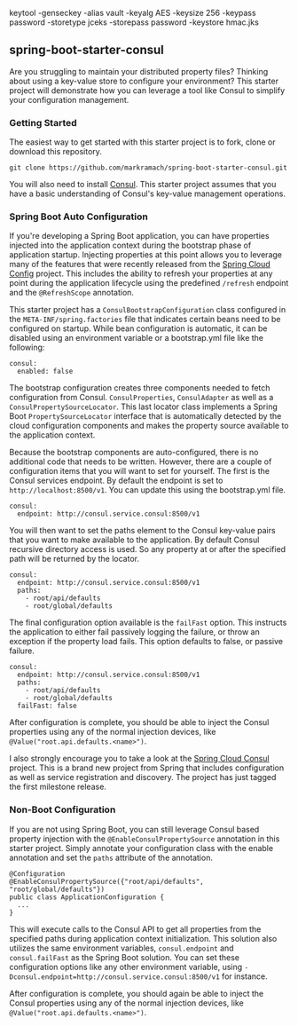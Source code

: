 
keytool -genseckey -alias vault -keyalg AES -keysize 256 -keypass password -storetype jceks -storepass password -keystore hmac.jks

## spring-boot-starter-consul

Are you struggling to maintain your distributed property files? Thinking about using a key-value store to configure your environment? This starter project will demonstrate how you can leverage a tool like Consul to simplify your configuration management.

### Getting Started

The easiest way to get started with this starter project is to fork, clone or download this repository.

	git clone https://github.com/markramach/spring-boot-starter-consul.git  
	
You will also need to install [Consul](https://www.consul.io/intro/getting-started/install.html). This starter project assumes that you have a basic understanding of Consul's key-value management operations.

### Spring Boot Auto Configuration

If you're developing a Spring Boot application, you can have properties injected into the application context during the bootstrap phase of application startup. Injecting properties at this point allows you to leverage many of the features that were recently released from the [Spring Cloud Config](http://projects.spring.io/spring-cloud/) project. This includes the ability to refresh your properties at any point during the application lifecycle using the predefined `/refresh` endpoint and the `@RefreshScope` annotation.

This starter project has a `ConsulBootstrapConfiguration` class configured in the `META-INF/spring.factories` file that indicates certain beans need to be configured on startup. While bean configuration is automatic, it can be disabled using an environment variable or a bootstrap.yml file like the following:

	consul:
	  enabled: false
	  
The bootstrap configuration creates three components needed to fetch configuration from Consul. `ConsulProperties`, `ConsulAdapter` as well as a `ConsulPropertySourceLocator`. This last locator class implements a Spring Boot `PropertySourceLocator` interface that is automatically detected by the cloud configuration components and makes the property source available to the application context.

Because the bootstrap components are auto-configured, there is no additional code that needs to be written. However, there are a couple of configuration items that you will want to set for yourself. The first is the Consul services endpoint. By default the endpoint is set to `http://localhost:8500/v1`. You can update this using the bootstrap.yml file.

	consul:
	  endpoint: http://consul.service.consul:8500/v1

You will then want to set the paths element to the Consul key-value pairs that you want to make available to the application. By default Consul recursive directory access is used. So any property at or after the specified path will be returned by the locator.

	consul:
	  endpoint: http://consul.service.consul:8500/v1
	  paths:
	    - root/api/defaults
	    - root/global/defaults
	    
The final configuration option available is the `failFast` option. This instructs the application to either fail passively logging the failure, or throw an exception if the property load fails. This option defaults to false, or passive failure.

	consul:
	  endpoint: http://consul.service.consul:8500/v1
	  paths:
	    - root/api/defaults
	    - root/global/defaults
	  failFast: false
	  
After configuration is complete, you should be able to inject the Consul properties using any of the normal injection devices, like `@Value("root.api.defaults.<name>")`.

I also strongly encourage you to take a look at the [Spring Cloud Consul](https://github.com/spring-cloud/spring-cloud-consul) project. This is a brand new project from Spring that includes configuration as well as service registration and discovery. The project has just tagged the first milestone release.

### Non-Boot Configuration

If you are not using Spring Boot, you can still leverage Consul based property injection with the `@EnableConsulPropertySource` annotation in this starter project. Simply annotate your configuration class with the enable annotation and set the `paths` attribute of the annotation.

	@Configuration
	@EnableConsulPropertySource({"root/api/defaults", "root/global/defaults"})
	public class ApplicationConfiguration {
	  ...
	} 
	
This will execute calls to the Consul API to get all properties from the specified paths during application context initialization. This solution also utilizes the same environment variables, `consul.endpoint` and  `consul.failFast` as the Spring Boot solution. You can set these configuration options like any other environment variable, using `-Dconsul.endpoint=http://consul.service.consul:8500/v1` for instance.

 After configuration is complete, you should again be able to inject the Consul properties using any of the normal injection devices, like `@Value("root.api.defaults.<name>")`.